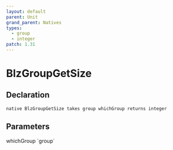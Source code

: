 ```yaml
---
layout: default
parent: Unit
grand_parent: Natives
types:
  - group
  - integer
patch: 1.31
---
```


# BlzGroupGetSize

## Declaration

```
native BlzGroupGetSize takes group whichGroup returns integer
```

## Parameters
<dl>
  <dt>whichGroup `group`</dt>
  <dd></dd>
</dl>